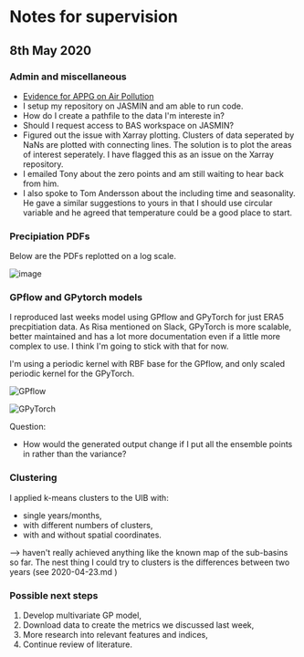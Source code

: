 # Notes for supervision

## 8th May 2020

### Admin and miscellaneous

- [Evidence for APPG on Air Pollution](https://docs.google.com/document/d/1-54AQp0eih8aUavL1wecbX0Icri49pgqNwKuE0dLnC0/edit?usp=sharing>)
- I setup my repository on JASMIN and am able to run code.
- How do I create a pathfile to the data I'm intereste in?
- Should I  request access to BAS workspace on JASMIN?
- Figured out the issue with Xarray plotting. Clusters of data seperated by NaNs are plotted with connecting lines. The solution is to plot the areas of interest seperately. I have flagged this as an issue on the Xarray repository.
- I emailed Tony about the zero points and am still waiting to hear back from him.
- I also spoke to Tom Andersson about the including time and seasonality. He gave a similar suggestions to yours in that I should use circular variable and he agreed that temperature could be a good place to start.

### Precipiation PDFs

Below are the PDFs replotted on a log scale.

![image](https://dl.dropboxusercontent.com/s/a01x6b7sjc0bzb7/Screenshot%202020-05-03%20at%2015.46.54.png?dl=0)

### GPflow and GPytorch models

I reproduced last weeks model using GPflow and GPyTorch for just ERA5 precpitiation data. As Risa mentioned on Slack, GPyTorch is more scalable, better maintained and has a lot more documentation even if a little more complex to use. I think I'm going to stick with that for now.

I'm using a periodic kernel with RBF base for the GPflow, and only scaled periodic kernel for the GPyTorch.

![GPflow](https://dl.dropboxusercontent.com/s/w2ddx38yphxziku/Screenshot%202020-05-08%20at%2008.20.09.png?dl=0)

![GPyTorch](https://dl.dropboxusercontent.com/s/4b2vzjsk2y6l5b7/Screenshot%202020-05-08%20at%2008.53.56.png?dl=0)

Question:

* How would the generated output change if I put all the ensemble points in rather than the variance?

### Clustering

I applied k-means clusters to the UIB with:

* single years/months,
* with different numbers of clusters,
* with and without spatial coordinates.

--> haven't really achieved anything like the known map of the sub-basins so far. The nest thing I could try to clusters is the differences between two years (see 2020-04-23.md )

### Possible next steps

1. Develop multivariate GP model,
2. Download data to create the metrics we discussed last week,
3. More research into relevant features and indices,
4. Continue review of literature.